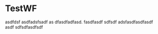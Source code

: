 # TestWF
asdfdsf
asdfadsfsadf
as dfasdfadfasd.  fasdfasdf
sdfsdf 
adsfasdfasdfasdf
asdf
sdfsdfasdfsdf
